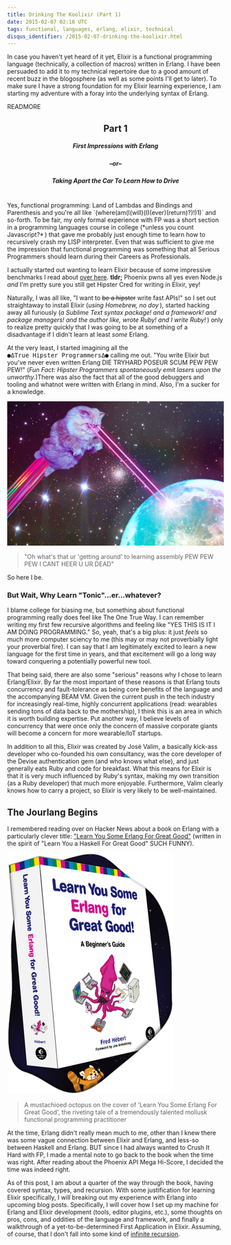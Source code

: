 ```yaml
---
title: Drinking The Koolixir (Part 1)
date: 2015-02-07 02:18 UTC
tags: functional, languages, erlang, elixir, technical
disqus_identifier: /2015-02-07-drinking-the-koolixir.html
---
```

In case you haven't yet heard of it yet, Elixir is a functional programming
language (technically, a collection of macros) written in Erlang. I have been
persuaded to add it to my technical repertoire due to a good amount of recent
buzz in the blogosphere (as well as some points I'll get to later). To make sure
I have a strong foundation for my Elixir learning experience, I am starting my
adventure with a foray into the underlying syntax of Erlang.

READMORE

<div style="text-align: center">
  <h2>Part 1</h2>
  <h5>First Impressions with Erlang</h5>
  <h5>&ndash;or&ndash;</h5>
  <h5>
    <i>Taking Apart the Car To Learn How to Drive</i>
  </h5>
</div>
<br/>
Yes, functional programming: Land of Lambdas and Bindings and Parenthesis and
you're all like `(where(am(I(will)(I)(ever)(return)?)!)1)` and so-forth. To be
fair, my only formal experience with FP was a short section in a programming
languages course in college (*unless you count Javascript?*&thinsp;) that gave
me probably just enough time to learn how to recursively crash my LISP
interpreter. Even that was sufficient to give me the impression that functional
programming was something that all Serious Programmers should learn during their
Careers as Professionals.

I actually started out wanting to learn Elixir because of some impressive
benchmarks I read about [over here](https://github.com/mroth/phoenix-showdown).
**tldr;** Phoenix pwns all yes even Node.js *and* I'm pretty sure you still get
Hipster Cred for writing in Elixir, yey!

Naturally, I was all like, "I want to <strike>be a hipster</strike> write fast
APIs!" so I set out straightaway to install Elixir (*using Homebrew, no
doy*&thinsp;), started hacking away all furiously (*a Sublime Text syntax
package! and a framework! and package managers! and the author like, wrote Ruby!
and I write Ruby!*&thinsp;) only to realize pretty quickly that I was going to
be at something of a disadvantage if I didn't learn at least *some* Erlang.

At the very least, I started imagining all the
<span style="font-family: monospace; font-size: 14px">&#9679;&Delta;True&nbsp;Hipster&nbsp;Programmers&Delta;&#9679;</span>
calling me out. "You write Elixir but you've never even written Erlang DIE
TRYHARD POSEUR SCUM PEW PEW PEW!" (*Fun Fact: Hipster Programmers spontaneously
emit lasers upon the unworthy.*)There was also the fact that all of the good
debuggers and tooling and whatnot were written with Erlang in mind. Also, I'm a
sucker for a knowledge.

<div class="image-wrapper">
  <img alt="A space cat obliterating a planet of unworthy programmers writing at an unacceptable level of abstraction"
       src="/articles/hipster_programmer_cat.jpg" />
  <blockquote>
    "Oh what's that ur 'getting around' to learning assembly PEW PEW PEW I CANT
    HEER U UR DEAD"
  </blockquote>
</div>

So here I be.

### But Wait, Why Learn "Tonic"...er...whatever?
I blame college for biasing me, but something about functional programming
really does feel like The One True Way. I can remember writing my first few
recursive algorithms and feeling like "YES THIS IS IT I AM DOING PROGRAMMING."
So, yeah, that's a big plus: it just *feels* so much more computer sciency to me
(this may or may not proverbially light your proverbial fire). I can say that I
am legitimately excited to learn a new language for the first time in years, and
that excitement will go a long way toward conquering a potentially powerful new
tool.

That being said, there are also some "serious" reasons why I chose to learn
Erlang/Elixir. By far the most important of these reasons is that Erlang touts
concurrency and fault-tolerance as being core benefits of the language and the
accompanying BEAM VM. Given the current push in the tech industry for
increasingly real-time, highly concurrent applications (read: wearables sending
tons of data back to the mothership), I think this is an area in which it is
worth building expertise. Put another way, I believe levels of concurrency that
were once only the concern of massive corporate giants will become a concern for
more wearable/IoT startups.

In addition to all this, Elixir was created by Jos&eacute; Valim, a basically
kick-ass developer who co-founded his own consultancy, was the core developer of
the Devise authentication gem (and who knows what else), and just generally eats
Ruby and code for breakfast. What this means for Elixir is that it is very much
influenced by Ruby's syntax, making my own transition (as a Ruby developer) that
much more enjoyable. Furthermore, Valim clearly knows how to carry a project, so
Elixir is very likely to be well-maintained.

## The Jourlang Begins
I remembered reading over on Hacker News about a book on Erlang with a
particularly clever title: ["Learn You Some Erlang For Great
Good"](http://learnyousomeerlang.com/) (written in the spirit of "Learn You a
Haskell For Great Good" SUCH FUNNY).

<div class="image-wrapper">
  <img src="/articles/IMG_1100.PNG"
       alt="A mustachioed octopus on the cover of 'Learn You Some Erlang For Great Good', the riveting tale of a tremendously talented mollusk functional programming practitioner" />
  <blockquote>
    A mustachioed octopus on the cover of 'Learn You Some Erlang For Great Good',
    the riveting tale of a tremendously talented mollusk functional programming
    practitioner
  </blockquote>
</div>

At the time, Erlang didn't really mean much to me, other than I knew there was
some vague connection between Elixir and Erlang, and less-so between Haskell and
Erlang. BUT since I had always wanted to Crush It Hard with FP, I made a mental
note to go back to the book when the time was right. After reading about the
Phoenix API Mega Hi-Score, I decided the time was indeed right.

As of this post, I am about a quarter of the way through the book, having
covered syntax, types, and recursion. With some justification for learning
Elixir specifically, I will breaking out my experience with Erlang into upcoming
blog posts. Specifically, I will cover how I set up my machine for Erlang and
Elixir development (tools, editor plugins, etc.), some thoughts on pros, cons,
and oddities of the language and framework, and finally a walkthrough of a
yet-to-be-determined First Application in Elixir. Assuming, of course, that I
don't fall into some kind of [infinite recursion](/2015/02/07/drinking-the-koolixir.html).
